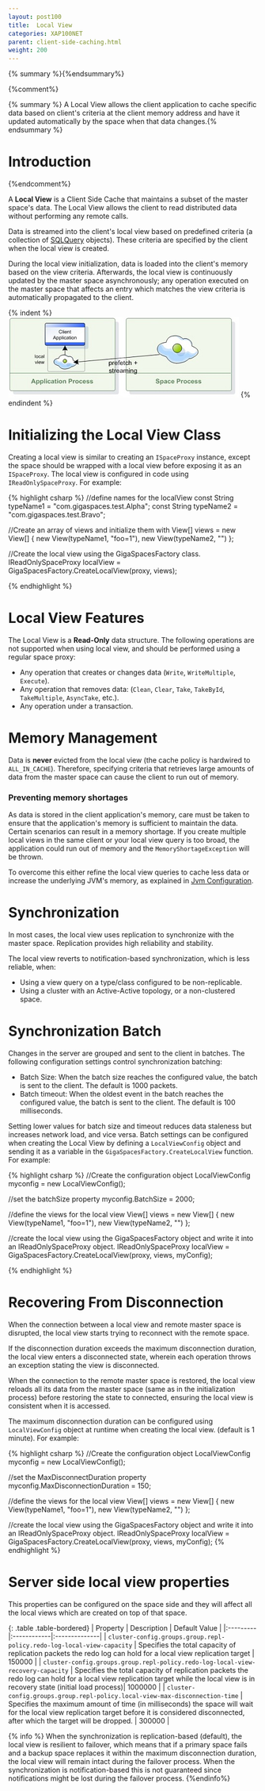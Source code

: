 ```yaml
---
layout: post100
title:  Local View
categories: XAP100NET
parent: client-side-caching.html
weight: 200
---
```


{% summary %}{%endsummary%}

{%comment%}

{% summary %} A Local View allows the client application to cache specific data based on client's criteria at the client memory address and have it updated automatically by the space when that data changes.{% endsummary %}

# Introduction
{%endcomment%}

A **Local View** is a Client Side Cache that maintains a subset of the master space's data. The Local View allows the client to read distributed data without performing any remote calls.

Data is streamed into the client's local view based on predefined criteria (a collection of [SQLQuery](./query-sql.html) objects). These criteria are specified by the client when the local view is created.

During the local view initialization, data is loaded into the client's memory based on the view criteria. Afterwards, the local view is continuously updated by the master space asynchronously; any operation executed on the master space that affects an entry which matches the view criteria is automatically propagated to the client.

{% indent %}
![local_view.jpg](/attachment_files/dotnet/local_view.jpg)
{% endindent %}



# Initializing the Local View Class

Creating a local view is similar to creating an `ISpaceProxy` instance, except the space should be wrapped with a local view before exposing it as an `ISpaceProxy`. The local view is configured in code using `IReadOnlySpaceProxy`. For example:

{% highlight csharp %}
//define names for the localView
const String typeName1 = "com.gigaspaces.test.Alpha";
const String typeName2 = "com.gigaspaces.test.Bravo";

//Create an array of views and initialize them with
View[] views = new View[] { new View(typeName1, "foo=1"), new View(typeName2, "") };

//Create the local view using the GigaSpacesFactory class.
IReadOnlySpaceProxy localView = GigaSpacesFactory.CreateLocalView(proxy, views);

{% endhighlight %}

# Local View Features

The Local View is a **Read-Only** data structure. The following operations are not supported when using local view, and should be performed using a regular space proxy:

- Any operation that creates or changes data (`Write`, `WriteMultiple`, `Execute`).
- Any operation that removes data: (`Clean`, `Clear`, `Take`, `TakeById`, `TakeMultiple`, `AsyncTake`, etc.).
- Any operation under a transaction.

# Memory Management

Data is **never** evicted from the local view (the cache policy is hardwired to `ALL_IN_CACHE`). Therefore, specifying criteria that retrieves large amounts of data from the master space can cause the client to run out of memory.

### Preventing memory shortages

As data is stored in the client application's memory, care must be taken to ensure that the application's memory is sufficient to maintain the data. Certain scenarios can result in a memory shortage. If you create multiple local views in the same client or your local view query is too broad, the application could run out of memory and the `MemoryShortageException` will be thrown.

To overcome this either refine the local view queries to cache less data or increase the underlying JVM's memory, as explained in [Jvm Configuration](./jvm-configuration.html).

# Synchronization

In most cases, the local view uses replication to synchronize with the master space. Replication provides high reliability and stability.

The local view reverts to notification-based synchronization, which is less reliable, when:

- Using a view query on a type/class configured to be non-replicable.
- Using a cluster with an Active-Active topology, or a non-clustered space.

# Synchronization Batch

Changes in the server are grouped and sent to the client in batches. The following configuration settings control synchronization batching:

- Batch Size: When the batch size reaches the configured value, the batch is sent to the client. The default is 1000 packets.
- Batch timeout: When the oldest event in the batch reaches the configured value, the batch is sent to the client. The default is 100 milliseconds.

Setting lower values for batch size and timeout reduces data staleness but increases network load, and vice versa.
Batch settings can be configured when creating the Local View by defining a `LocalViewConfig` object and sending it as a variable in the `GigaSpacesFactory.CreateLocalView` function. For example:

{% highlight csharp %}
//Create the configuration object
LocalViewConfig myconfig = new LocalViewConfig();

//set the batchSize property
myconfig.BatchSize = 2000;

//define the views for the local view
View[] views = new View[] { new View(typeName1, "foo=1"), new View(typeName2, "") };

//create the local view using the GigaSpacesFactory object and write it into an IReadOnlySpaceProxy object.
IReadOnlySpaceProxy localView = GigaSpacesFactory.CreateLocalView(proxy, views, myConfig);

{% endhighlight %}

# Recovering From Disconnection

When the connection between a local view and remote master space is disrupted, the local view starts trying to reconnect with the remote space.

If the disconnection duration exceeds the maximum disconnection duration, the local view enters a disconnected state, wherein each operation throws an exception stating the view is disconnected.

When the connection to the remote master space is restored, the local view reloads all its data from the master space (same as in the initialization process) before restoring the state to connected, ensuring the local view is consistent when it is accessed.

The maximum disconnection duration can be configured using `LocalViewConfig` object at runtime when creating the local view. (default is 1 minute). For example:

{% highlight csharp %}
//Create the configuration object
LocalViewConfig myconfig = new LocalViewConfig();

//set the MaxDisconnectDuration property
myconfig.MaxDisconnectionDuration = 150;

//define the views for the local view
View[] views = new View[] { new View(typeName1, "foo=1"), new View(typeName2, "") };

//create the local view using the GigaSpacesFactory object and write it into an IReadOnlySpaceProxy object.
IReadOnlySpaceProxy localView = GigaSpacesFactory.CreateLocalView(proxy, views, myConfig);
{% endhighlight %}

# Server side local view properties

This properties can be configured on the space side and they will affect all the local views which are created on top of that space.

{: .table .table-bordered}
| Property | Description | Default Value |
|:---------|:------------|:--------------|
| `cluster-config.groups.group.repl-policy.redo-log-local-view-capacity` | Specifies the total capacity of replication packets the redo log can hold for a local view replication target | 150000 |
| `cluster-config.groups.group.repl-policy.redo-log-local-view-recovery-capacity` | Specifies the total capacity of replication packets the redo log can hold for a local view replication target while the local view is in recovery state (initial load process)| 1000000 |
| `cluster-config.groups.group.repl-policy.local-view-max-disconnection-time` | Specifies the maximum amount of time (in milliseconds) the space will wait for the local view replication target before it is considered disconnected, after which the target will be dropped. | 300000 |

{% info %}
When the synchronization is replication-based (default), the local view is resilient to failover, which means that if a primary space fails and a backup space replaces it within the maximum disconnection duration, the local view will remain intact during the failover process. When the synchronization is notification-based this is not guaranteed since notifications might be lost during the failover process.
{%endinfo%}